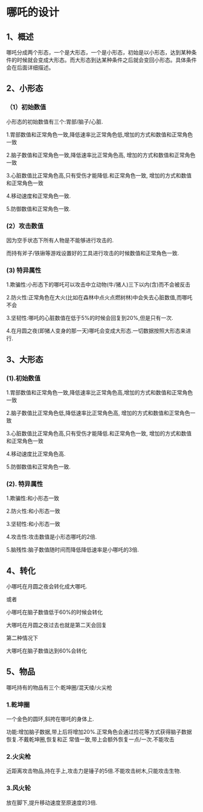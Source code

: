 # 哪吒的设计
## 1、概述
哪吒分成两个形态，一个是大形态，一个是小形态，初始是以小形态，达到某种条件的时候就会变成大形态。而大形态到达某种条件之后就会变回小形态。具体条件会在后面详细描述。
## 2、小形态
### （1）初始数值
小形态的初始数值有三个:胃部/脑子/心脏.

1.胃部数值和正常角色一致,降低速率比正常角色低,增加的方式和数值和正常角色一致

2.脑子数值和正常角色一致,降低速率比正常角色高, 增加的方式和数值和正常角色一致

3.心脏数值比正常角色高,只有受伤才能降低.和正常角色一致, 增加的方式和数值和正常角色一致

4.移动速度和正常角色一致.

5.防御数值和正常角色一致.

### (2）攻击数值
因为空手状态下所有人物是不能够进行攻击的.

而持有斧子/铁锹等游戏设置好的工具进行攻击的时候数值和正常角色一致.
### (3) 特异属性
1.欺骗性:小形态下的哪吒可以攻击中立动物(牛/猪人)三下以内(含)而不会被反击

2.防火性:正常角色在大火(比如在森林中点火点燃树林)中会失去心脏数值,而哪吒不会

3.坚韧性:哪吒的心脏数值在低于5%的时候会回复到20%,但是只有一次.

4.在月圆之夜(即猪人变身的那一天)哪吒会变成大形态.一切数据按照大形态来进行.


## 3、大形态
### (1).初始数值
1.胃部数值和正常角色一致,降低速率比正常角色高,增加的方式和数值和正常角色一致

2.脑子数值比正常角色低,降低速率比正常角色高, 增加的方式和数值和正常角色一致

3.心脏数值比正常角色高,只有受伤才能降低.和正常角色一致, 增加的方式和数值和正常角色一致

4.移动速度比正常角色高.

5.防御数值和正常角色一致.

### (2). 特异属性
1.欺骗性:和小形态一致

2.防火性:和小形态一致

3.坚韧性:和小形态一致

4.攻击性:攻击数值是小形态哪吒的2倍.

5.脑残性:脑子数值随时间而降低降低速率是小哪吒的3倍.

## 4、转化
小哪吒在月圆之夜会转化成大哪吒.

或者

小哪吒在脑子数值低于60%的时候会转化


大哪吒在月圆之夜过去也就是第二天会回复

第二种情况下

大哪吒在脑子数值达到60%会转化


## 5、物品
哪吒持有的物品有三个:乾坤圈/混天绫/火尖枪

### 1.乾坤圈
一个金色的圆环,斜挎在哪吒的身体上.

功能:增加脑子数据,带上后将增加20%.正常角色会通过捡花等方式获得脑子数据恢复.不戴乾坤圈,恢复和正
常值一致,带上会额外恢复一点/一次.不能攻击

### 2.火尖枪
近距离攻击物品,持在手上,攻击力是锤子的5倍.不能攻击树木,只能攻击生物.

### 3.风火轮
放在脚下,提升移动速度至原速度的3倍.

